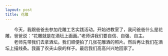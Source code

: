 ```yaml
---
layout: post
title: 花雕
---
```



　　今天，我跟爸爸去参加花雕工艺实践活动。开始进教室了，我问爸爸什么是花雕，爸爸说：“花雕就是在酒坛上画画。”老师讲我们要自信、自强、自主。    
　　老师先带我们去拿酒坛。我们顺便拍了几张花雕酒的照片。然后再让我们在酒坛上描线条。我画了农夫山泉的样子。最后我们高高兴兴地回家了。    
